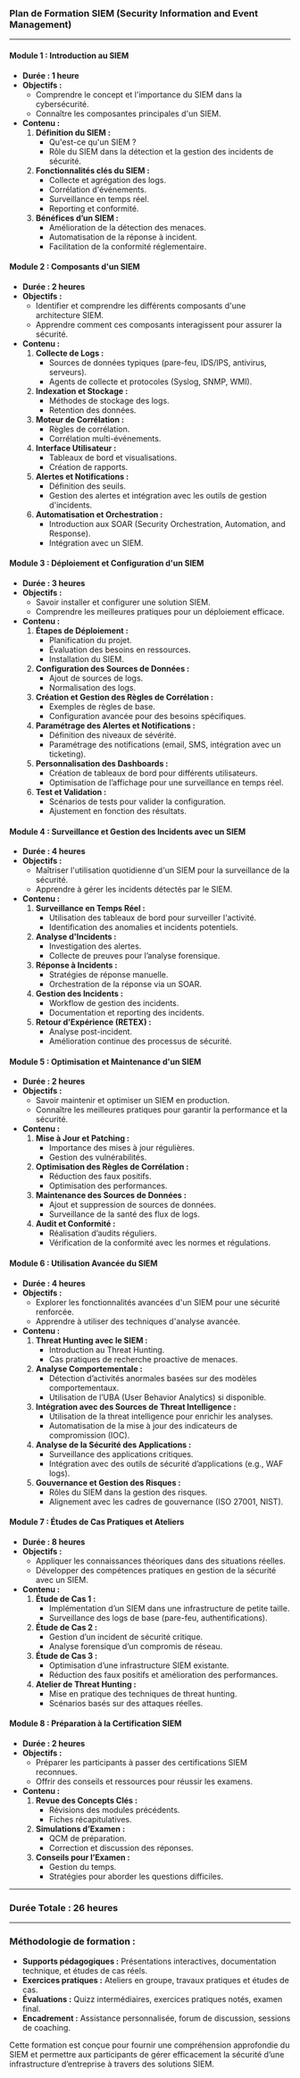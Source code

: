 ### **Plan de Formation SIEM (Security Information and Event Management)**

---

#### **Module 1 : Introduction au SIEM**
- **Durée : 1 heure**
- **Objectifs :**
  - Comprendre le concept et l'importance du SIEM dans la cybersécurité.
  - Connaître les composantes principales d'un SIEM.
- **Contenu :**
  1. **Définition du SIEM :**
     - Qu'est-ce qu'un SIEM ?
     - Rôle du SIEM dans la détection et la gestion des incidents de sécurité.
  2. **Fonctionnalités clés du SIEM :**
     - Collecte et agrégation des logs.
     - Corrélation d'événements.
     - Surveillance en temps réel.
     - Reporting et conformité.
  3. **Bénéfices d’un SIEM :**
     - Amélioration de la détection des menaces.
     - Automatisation de la réponse à incident.
     - Facilitation de la conformité réglementaire.

#### **Module 2 : Composants d'un SIEM**
- **Durée : 2 heures**
- **Objectifs :**
  - Identifier et comprendre les différents composants d'une architecture SIEM.
  - Apprendre comment ces composants interagissent pour assurer la sécurité.
- **Contenu :**
  1. **Collecte de Logs :**
     - Sources de données typiques (pare-feu, IDS/IPS, antivirus, serveurs).
     - Agents de collecte et protocoles (Syslog, SNMP, WMI).
  2. **Indexation et Stockage :**
     - Méthodes de stockage des logs.
     - Retention des données.
  3. **Moteur de Corrélation :**
     - Règles de corrélation.
     - Corrélation multi-événements.
  4. **Interface Utilisateur :**
     - Tableaux de bord et visualisations.
     - Création de rapports.
  5. **Alertes et Notifications :**
     - Définition des seuils.
     - Gestion des alertes et intégration avec les outils de gestion d'incidents.
  6. **Automatisation et Orchestration :**
     - Introduction aux SOAR (Security Orchestration, Automation, and Response).
     - Intégration avec un SIEM.

#### **Module 3 : Déploiement et Configuration d'un SIEM**
- **Durée : 3 heures**
- **Objectifs :**
  - Savoir installer et configurer une solution SIEM.
  - Comprendre les meilleures pratiques pour un déploiement efficace.
- **Contenu :**
  1. **Étapes de Déploiement :**
     - Planification du projet.
     - Évaluation des besoins en ressources.
     - Installation du SIEM.
  2. **Configuration des Sources de Données :**
     - Ajout de sources de logs.
     - Normalisation des logs.
  3. **Création et Gestion des Règles de Corrélation :**
     - Exemples de règles de base.
     - Configuration avancée pour des besoins spécifiques.
  4. **Paramétrage des Alertes et Notifications :**
     - Définition des niveaux de sévérité.
     - Paramétrage des notifications (email, SMS, intégration avec un ticketing).
  5. **Personnalisation des Dashboards :**
     - Création de tableaux de bord pour différents utilisateurs.
     - Optimisation de l’affichage pour une surveillance en temps réel.
  6. **Test et Validation :**
     - Scénarios de tests pour valider la configuration.
     - Ajustement en fonction des résultats.

#### **Module 4 : Surveillance et Gestion des Incidents avec un SIEM**
- **Durée : 4 heures**
- **Objectifs :**
  - Maîtriser l'utilisation quotidienne d'un SIEM pour la surveillance de la sécurité.
  - Apprendre à gérer les incidents détectés par le SIEM.
- **Contenu :**
  1. **Surveillance en Temps Réel :**
     - Utilisation des tableaux de bord pour surveiller l'activité.
     - Identification des anomalies et incidents potentiels.
  2. **Analyse d'Incidents :**
     - Investigation des alertes.
     - Collecte de preuves pour l’analyse forensique.
  3. **Réponse à Incidents :**
     - Stratégies de réponse manuelle.
     - Orchestration de la réponse via un SOAR.
  4. **Gestion des Incidents :**
     - Workflow de gestion des incidents.
     - Documentation et reporting des incidents.
  5. **Retour d’Expérience (RETEX) :**
     - Analyse post-incident.
     - Amélioration continue des processus de sécurité.

#### **Module 5 : Optimisation et Maintenance d'un SIEM**
- **Durée : 2 heures**
- **Objectifs :**
  - Savoir maintenir et optimiser un SIEM en production.
  - Connaître les meilleures pratiques pour garantir la performance et la sécurité.
- **Contenu :**
  1. **Mise à Jour et Patching :**
     - Importance des mises à jour régulières.
     - Gestion des vulnérabilités.
  2. **Optimisation des Règles de Corrélation :**
     - Réduction des faux positifs.
     - Optimisation des performances.
  3. **Maintenance des Sources de Données :**
     - Ajout et suppression de sources de données.
     - Surveillance de la santé des flux de logs.
  4. **Audit et Conformité :**
     - Réalisation d’audits réguliers.
     - Vérification de la conformité avec les normes et régulations.

#### **Module 6 : Utilisation Avancée du SIEM**
- **Durée : 4 heures**
- **Objectifs :**
  - Explorer les fonctionnalités avancées d'un SIEM pour une sécurité renforcée.
  - Apprendre à utiliser des techniques d'analyse avancée.
- **Contenu :**
  1. **Threat Hunting avec le SIEM :**
     - Introduction au Threat Hunting.
     - Cas pratiques de recherche proactive de menaces.
  2. **Analyse Comportementale :**
     - Détection d’activités anormales basées sur des modèles comportementaux.
     - Utilisation de l’UBA (User Behavior Analytics) si disponible.
  3. **Intégration avec des Sources de Threat Intelligence :**
     - Utilisation de la threat intelligence pour enrichir les analyses.
     - Automatisation de la mise à jour des indicateurs de compromission (IOC).
  4. **Analyse de la Sécurité des Applications :**
     - Surveillance des applications critiques.
     - Intégration avec des outils de sécurité d’applications (e.g., WAF logs).
  5. **Gouvernance et Gestion des Risques :**
     - Rôles du SIEM dans la gestion des risques.
     - Alignement avec les cadres de gouvernance (ISO 27001, NIST).

#### **Module 7 : Études de Cas Pratiques et Ateliers**
- **Durée : 8 heures**
- **Objectifs :**
  - Appliquer les connaissances théoriques dans des situations réelles.
  - Développer des compétences pratiques en gestion de la sécurité avec un SIEM.
- **Contenu :**
  1. **Étude de Cas 1 :**
     - Implémentation d’un SIEM dans une infrastructure de petite taille.
     - Surveillance des logs de base (pare-feu, authentifications).
  2. **Étude de Cas 2 :**
     - Gestion d’un incident de sécurité critique.
     - Analyse forensique d’un compromis de réseau.
  3. **Étude de Cas 3 :**
     - Optimisation d’une infrastructure SIEM existante.
     - Réduction des faux positifs et amélioration des performances.
  4. **Atelier de Threat Hunting :**
     - Mise en pratique des techniques de threat hunting.
     - Scénarios basés sur des attaques réelles.

#### **Module 8 : Préparation à la Certification SIEM**
- **Durée : 2 heures**
- **Objectifs :**
  - Préparer les participants à passer des certifications SIEM reconnues.
  - Offrir des conseils et ressources pour réussir les examens.
- **Contenu :**
  1. **Revue des Concepts Clés :**
     - Révisions des modules précédents.
     - Fiches récapitulatives.
  2. **Simulations d’Examen :**
     - QCM de préparation.
     - Correction et discussion des réponses.
  3. **Conseils pour l’Examen :**
     - Gestion du temps.
     - Stratégies pour aborder les questions difficiles.

---

### **Durée Totale : 26 heures**

---

### **Méthodologie de formation :**
- **Supports pédagogiques :** Présentations interactives, documentation technique, et études de cas réels.
- **Exercices pratiques :** Ateliers en groupe, travaux pratiques et études de cas.
- **Évaluations :** Quizz intermédiaires, exercices pratiques notés, examen final.
- **Encadrement :** Assistance personnalisée, forum de discussion, sessions de coaching.

Cette formation est conçue pour fournir une compréhension approfondie du SIEM et permettre aux participants de gérer efficacement la sécurité d’une infrastructure d’entreprise à travers des solutions SIEM.